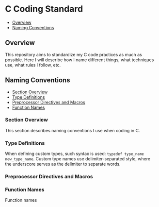 # C Coding Standard
- [Overview](#overview)
- [Naming Conventions](#naming-conventions)

## Overview

This repository aims to standardize my C code practices as much as possible.
Here I will describe how I name different things, what techniques use, what rules I follow, etc.

## Naming Conventions
- [Section Overview](#section-overview)
- [Type Definitions](#type-definitions)
- [Preprocessor Directives and Macros](#preprocessor-directives-and-macros)
- [Function Names](#function-names)

### Section Overview

This section describes naming conventions I use when coding in C.

### Type Definitions

When defining custom types, such syntax is used:
`typedef type_name new_type_name`.
Custom type names use delimiter-separated style, where the underscore serves as the delimiter to separate words.

### Preprocessor Directives and Macros

### Function Names

Function names
